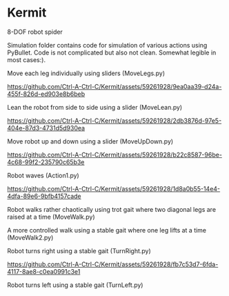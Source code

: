 # Kermit
8-DOF robot spider

Simulation folder contains code for simulation of various actions using PyBullet. Code is not complicated but also not clean. Somewhat legible in most cases:).

Move each leg individually using sliders (MoveLegs.py)

https://github.com/Ctrl-A-Ctrl-C/Kermit/assets/59261928/9ea0aa39-d24a-455f-826d-ed903e8b6beb

Lean the robot from side to side using a slider (MoveLean.py)

https://github.com/Ctrl-A-Ctrl-C/Kermit/assets/59261928/2db3876d-97e5-404e-87d3-4731d5d930ea

Move robot up and down using a slider (MoveUpDown.py)

https://github.com/Ctrl-A-Ctrl-C/Kermit/assets/59261928/b22c8587-96be-4c68-99f2-235790c65b3e

Robot waves (Action1.py)

https://github.com/Ctrl-A-Ctrl-C/Kermit/assets/59261928/1d8a0b55-14e4-4dfa-89e6-9bfb4157cade

Robot walks rather chaotically using trot gait where two diagonal legs are raised at a time (MoveWalk.py)

A more controlled walk using a stable gait where one leg lifts at a time (MoveWalk2.py)

Robot turns right using a stable gait (TurnRight.py)

https://github.com/Ctrl-A-Ctrl-C/Kermit/assets/59261928/fb7c53d7-6fda-4117-8ae8-c0ea0991c3e1

Robot turns left using a stable gait (TurnLeft.py)


